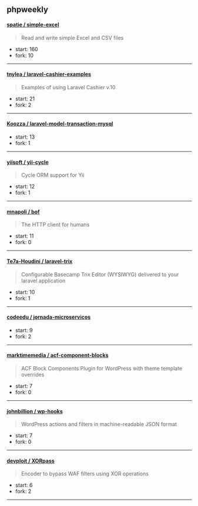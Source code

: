 ## phpweekly

#### [spatie / simple-excel](https://github.com/spatie/simple-excel)

> Read and write simple Excel and CSV files

+ start: 160
+ fork: 10

----


#### [tnylea / laravel-cashier-examples](https://github.com/tnylea/laravel-cashier-examples)

> Examples of using Laravel Cashier v.10

+ start: 21
+ fork: 2

----


#### [Koozza / laravel-model-transaction-mysql](https://github.com/Koozza/laravel-model-transaction-mysql)

> 

+ start: 13
+ fork: 1

----


#### [yiisoft / yii-cycle](https://github.com/yiisoft/yii-cycle)

> Cycle ORM support for Yii

+ start: 12
+ fork: 1

----


#### [mnapoli / bof](https://github.com/mnapoli/bof)

> The HTTP client for humans

+ start: 11
+ fork: 0

----


#### [Te7a-Houdini / laravel-trix](https://github.com/Te7a-Houdini/laravel-trix)

> Configurable Basecamp Trix Editor (WYSIWYG) delivered to your laravel application

+ start: 10
+ fork: 1

----


#### [codeedu / jornada-microservicos](https://github.com/codeedu/jornada-microservicos)

> 

+ start: 9
+ fork: 2

----


#### [marktimemedia / acf-component-blocks](https://github.com/marktimemedia/acf-component-blocks)

> ACF Block Components Plugin for WordPress with theme template overrides

+ start: 7
+ fork: 0

----


#### [johnbillion / wp-hooks](https://github.com/johnbillion/wp-hooks)

> WordPress actions and filters in machine-readable JSON format

+ start: 7
+ fork: 0

----


#### [devploit / XORpass](https://github.com/devploit/XORpass)

> Encoder to bypass WAF filters using XOR operations

+ start: 6
+ fork: 2

----

